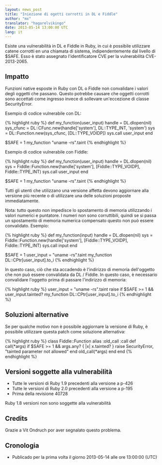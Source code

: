 ```yaml
---
layout: news_post
title: "Iniezione di ogetti corrotti in DL e Fiddle"
author: "mx"
translator: "hagarelvikingo"
date: 2013-05-14 13:00:00 UTC
lang: it
---
```


Esiste una vulnerabilità in DL e Fiddle in Ruby, in cui è possibile utilizzare
catene corrotti en una chiamata di sistema, indipendentemente dal livello di $SAFE.
Esso è stato assegnato l'identificatore CVE per la vulnerabilità CVE-2013-2065.

## Impatto

Funzioni native esposte in Ruby con DL o Fiddle non convalidare i valori degli oggetti
che passano. Questo potrebbe causare che oggetti corrotti sono accettati come ingresso
invece di sollevare un'eccezione di classe SecurityError.

Esempio di codice vulnerabile con DL:

{% highlight ruby %}
def my_function(user_input)
  handle    = DL.dlopen(nil)
  sys_cfunc = DL::CFunc.new(handle['system'], DL::TYPE_INT, 'system')
  sys       = DL::Function.new(sys_cfunc, [DL::TYPE_VOIDP])
  sys.call user_input
end

$SAFE = 1
my_function "uname -rs".taint
{% endhighlight %}

Esempio di codice vulnerabile con Fiddle:

{% highlight ruby %}
def my_function(user_input)
  handle    = DL.dlopen(nil)
  sys = Fiddle::Function.new(handle['system'],
                             [Fiddle::TYPE_VOIDP], Fiddle::TYPE_INT)
  sys.call user_input
end

$SAFE = 1
my_function "uname -rs".taint
{% endhighlight %}

Tutti gli utenti che utilizzano una versione affetta devono aggiornare alla
versione più recente o di utilizzare una delle soluzioni proposte immediatamente.

Nota: tutto questo non impedisce lo spostamento di memoria utilizzando i valori
numerici e puntatore. I numeri non sono corruttibili, quindi se si passa un spostamento
di memoria numerica compensato questo non può essere convalidato. Esempio:

{% highlight ruby %}
def my_function(input)
  handle    = DL.dlopen(nil)
  sys = Fiddle::Function.new(handle['system'],
                             [Fiddle::TYPE_VOIDP], Fiddle::TYPE_INT)
  sys.call input
end

$SAFE = 1
user_input = "uname -rs".taint
my_function DL::CPtr[user_input].to_i
{% endhighlight %}

In questo caso, ciò che sta accadendo è l'indirizzo di memoria dell'oggetto che non può
essere convalidata da DL / Fiddle. In questo caso, è necessario convalidare l'oggetto
prima di passare l'indirizzo di memoria:

{% highlight ruby %}
user_input = "uname -rs".taint
raise if $SAFE >= 1 && user_input.tainted?
my_function DL::CPtr[user_input].to_i
{% endhighlight %}

## Soluzioni alternative

Se per qualche motivo non è possibile aggiornare la versione di Ruby, è possibile
utilizzare questa patch come soluzione alternativa:

{% highlight ruby %}
class Fiddle::Function
  alias :old_call :call
  def call(*args)
    if $SAFE >= 1 && args.any? { |x| x.tainted? }
      raise SecurityError, "tainted parameter not allowed"
    end
    old_call(*args)
  end
end
{% endhighlight %}

## Versioni soggette alla vulnerabilità

* Tutte le versioni di Ruby 1.9 precedenti alla versione a p-426
* Tutte le versioni di Ruby 2.0 precedenti alla versione a p-195
* Prima della revisione 40728

Ruby 1.8 versioni non sono soggette alla vulnerabilità

## Credits

Grazie a Vit Ondruch por aver segnalato questo problema.

## Cronologia

* Publicado per la prima volta il giorno 2013-05-14 alle ore 13:00:00 (UTC)
